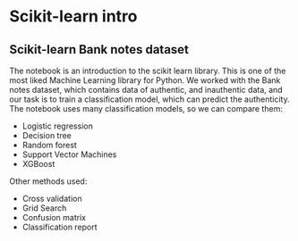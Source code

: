 ﻿# Scikit-learn intro

## Scikit-learn Bank notes dataset
The notebook is an introduction to the scikit learn library. This is one of the most liked Machine Learning library for Python. We worked
with the Bank notes dataset, which contains data of authentic, and inauthentic data, and our task is to train a classification model, which
can predict the authenticity. 
The notebook uses many classification models, so we can compare them:
- Logistic regression
- Decision tree
- Random forest
- Support Vector Machines
- XGBoost

Other methods used:
- Cross validation
- Grid Search
- Confusion matrix
- Classification report
